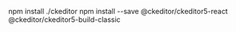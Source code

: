 npm install ./ckeditor
npm install --save @ckeditor/ckeditor5-react @ckeditor/ckeditor5-build-classic